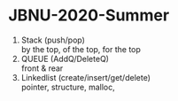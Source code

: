 # JBNU-2020-Summer
1. Stack (push/pop) <br> by the top, of the top, for the top
2. QUEUE (AddQ/DeleteQ) <br> front & rear
3. Linkedlist (create/insert/get/delete) <br> pointer, structure, malloc, 
